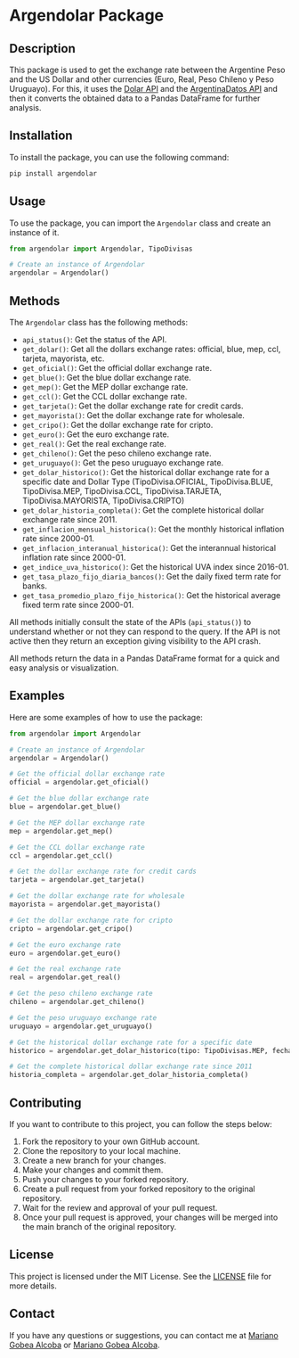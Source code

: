 # Argendolar Package

## Description

This package is used to get the exchange rate between the Argentine Peso and the US Dollar and other currencies (Euro, Real, Peso Chileno y Peso Uruguayo). For this, it uses the [Dolar API](https://dolarapi.com) and the [ArgentinaDatos API](https://argentinadatos.com/docs/) and then it converts the obtained data to a Pandas DataFrame for further analysis.

## Installation

To install the package, you can use the following command:

```bash
pip install argendolar
```

## Usage

To use the package, you can import the `Argendolar` class and create an instance of it. 
 
```python
from argendolar import Argendolar, TipoDivisas

# Create an instance of Argendolar
argendolar = Argendolar()
```

## Methods

The `Argendolar` class has the following methods:

- `api_status()`: Get the status of the API.
- `get_dolar()`: Get all the dollars exchange rates: official, blue, mep, ccl, tarjeta, mayorista, etc. 
- `get_oficial()`: Get the official dollar exchange rate.
- `get_blue()`: Get the blue dollar exchange rate.
- `get_mep()`: Get the MEP dollar exchange rate.
- `get_ccl()`: Get the CCL dollar exchange rate.
- `get_tarjeta()`: Get the dollar exchange rate for credit cards.
- `get_mayorista()`: Get the dollar exchange rate for wholesale.
- `get_cripo()`: Get the dollar exchange rate for cripto.
- `get_euro()`: Get the euro exchange rate.
- `get_real()`: Get the real exchange rate.
- `get_chileno()`: Get the peso chileno exchange rate.
- `get_uruguayo()`: Get the peso uruguayo exchange rate.
- `get_dolar_historico()`: Get the historical dollar exchange rate for a specific date and Dollar Type (TipoDivisa.OFICIAL, TipoDivisa.BLUE, TipoDivisa.MEP, TipoDivisa.CCL, TipoDivisa.TARJETA, TipoDivisa.MAYORISTA, TipoDivisa.CRIPTO)
- `get_dolar_historia_completa()`: Get the complete historical dollar exchange rate since 2011.
- `get_inflacion_mensual_historica()`: Get the monthly historical inflation rate since 2000-01.
- `get_inflacion_interanual_historica()`: Get the interannual historical inflation rate since 2000-01.
- `get_indice_uva_historico()`: Get the historical UVA index since 2016-01.
- `get_tasa_plazo_fijo_diaria_bancos()`: Get the daily fixed term rate for banks.
- `get_tasa_promedio_plazo_fijo_historica()`: Get the historical average fixed term rate since 2000-01.

All methods initially consult the state of the APIs (`api_status()`) to understand whether or not they can respond to the query. If the API is not active then they return an exception giving visibility to the API crash.

All methods return the data in a Pandas DataFrame format for a quick and easy analysis or visualization.

## Examples

Here are some examples of how to use the package:

```python
from argendolar import Argendolar

# Create an instance of Argendolar
argendolar = Argendolar()

# Get the official dollar exchange rate
official = argendolar.get_oficial()

# Get the blue dollar exchange rate
blue = argendolar.get_blue()

# Get the MEP dollar exchange rate
mep = argendolar.get_mep()

# Get the CCL dollar exchange rate
ccl = argendolar.get_ccl()

# Get the dollar exchange rate for credit cards
tarjeta = argendolar.get_tarjeta()

# Get the dollar exchange rate for wholesale
mayorista = argendolar.get_mayorista()

# Get the dollar exchange rate for cripto
cripto = argendolar.get_cripo()

# Get the euro exchange rate
euro = argendolar.get_euro()

# Get the real exchange rate
real = argendolar.get_real()

# Get the peso chileno exchange rate
chileno = argendolar.get_chileno()

# Get the peso uruguayo exchange rate
uruguayo = argendolar.get_uruguayo()

# Get the historical dollar exchange rate for a specific date
historico = argendolar.get_dolar_historico(tipo: TipoDivisas.MEP, fecha='2022-01-01')

# Get the complete historical dollar exchange rate since 2011
historia_completa = argendolar.get_dolar_historia_completa()
```

## Contributing

If you want to contribute to this project, you can follow the steps below:

1. Fork the repository to your own GitHub account.
2. Clone the repository to your local machine.
3. Create a new branch for your changes.
4. Make your changes and commit them.
5. Push your changes to your forked repository.
6. Create a pull request from your forked repository to the original repository.
7. Wait for the review and approval of your pull request.
8. Once your pull request is approved, your changes will be merged into the main branch of the original repository.

## License

This project is licensed under the MIT License. See the [LICENSE](LICENSE) file for more details.

## Contact

If you have any questions or suggestions, you can contact me at [Mariano Gobea Alcoba](mailto:gobeamariano@gmail.com) or [Mariano Gobea Alcoba](https://www.linkedin.com/in/mariano-gobea-alcoba/).